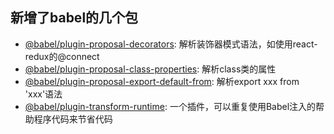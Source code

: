 ## 新增了babel的几个包

- [@babel/plugin-proposal-decorators](https://babel.docschina.org/docs/en/babel-plugin-proposal-decorators): 解析装饰器模式语法，如使用react-redux的@connect
- [@babel/plugin-proposal-class-properties](https://babel.docschina.org/docs/en/babel-plugin-proposal-class-properties): 解析class类的属性
- [@babel/plugin-proposal-export-default-from](https://babel.docschina.org/docs/en/babel-plugin-proposal-export-default-from): 解析export xxx from 'xxx'语法
- [@babel/plugin-transform-runtime](https://babeljs.io/docs/en/babel-plugin-transform-runtime/): 一个插件，可以重复使用Babel注入的帮助程序代码来节省代码
